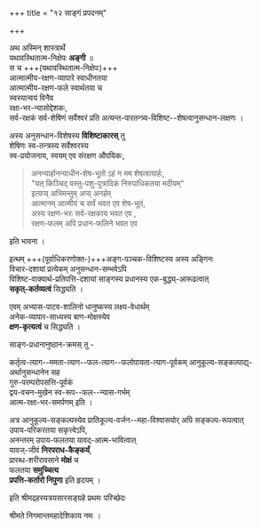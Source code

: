 +++
title = "१२ साङ्गं प्रपदनम्"

+++

अथ अस्मिन् शास्त्रार्थे  
यथावस्थितात्म-निक्षेपः **अङ्गी** ॥  
स च +++(यथावस्थितात्म-निक्षेपः)+++  
आत्मात्मीय-रक्षण-व्यापारे स्वाधीनतया  
आत्मात्मीय-रक्षण-फले स्वार्थतया च  
स्वस्यान्वयं विनैव  
रक्षा-भर-न्यासोद्देशकः,  
सर्व-रक्षकं सर्व-शेषिणं सर्वेश्वरं प्रति   अत्यन्त-पारतन्त्र्य-विशिष्ट--शेषत्वानुसन्धान-लक्षणः ।

अस्य अनुसन्धान-विशेषस्य **विशिष्टाकारस्** तु  
शेषिणः स्व-तन्त्रस्य सर्वेश्वरस्य  
स्व-प्रयोजनाय, स्वयम् एव संरक्षण औपयिकः,  

> अनन्यार्हानन्याधीन-शेष-भूतो ऽहं न मम शेषत्वायार्हः,  
"यत् किञ्चिद् वस्तु-पशु-पुत्रादिकं निरुपाधिकतया मदीयम्"   
इत्यप्य् अभिमन्तुम् अप्य् अनर्हम्  
आत्मानम् आत्मीयं च सर्वं भवत एव शेष-भूतं,  
अस्य रक्षण-भरः सर्व-रक्षकाय भवत एव ,  
रक्षण-फलम् अपि प्रधान-फलिने भवत एव  

इति भावना ।

इत्थम् +++(पूर्वाधिकरणोक्त-)+++अङ्ग-पञ्चक-विशिष्टस्य अस्य अङ्गिनः  
विचार-दशायां प्रत्येकम् अनुसन्धान-सम्भवेऽपि  
विशिष्ट-वाक्यार्थ-प्रतिपत्ति-दशायां साङ्गस्य प्रधानस्य एक-बुद्ध्य्-आरूढत्वात्  
**सकृत्-कर्तव्यत्वं** सिद्ध्यति ।  

एवम् अभ्यास-पाटव-शालिनो धानुष्कस्य लक्ष्य-वेधार्थम्  
अनेक-व्यापार-साध्यस्य बाण-मोक्षस्येव  
**क्षण-कृत्यत्वं** च सिद्ध्यति ।

साङ्ग-प्रधानानुष्ठान-क्रमस् तु - 

कर्तृत्व-त्याग--ममता-त्याग--फल-त्याग--फलोपायता-त्याग-पूर्वकम् आनुकूल्य-सङ्कल्पाद्य्-अर्थानुसन्धानेन सह  
गुरु-परम्परोपसत्ति-पूर्वकं  
द्वय-वचन-मुखेन स्व-रूप--फल--न्यास-गर्भम्  
आत्म-रक्षा-भर-समर्पणम् इति ।

अत्र आनुकूल्य-सङ्कल्पस्येव प्रातिकूल्य-वर्जन--महा-विश्वासयोर् अपि सङ्कल्प-रूपत्वात्  
उपाय-परिकरतया सकृत्त्वेऽपि,  
अनन्तरम् उपाय-फलतया यावद्-आत्म-भावित्वात्  
यावज्-जीवं **निरपराध-कैङ्कर्यं**,  
प्रारब्ध-शरीरावसाने **मोक्षं** च  
फलतया **समुच्चित्य**  
**प्रपत्ति-कर्तारो निपुणा** इति हृदयम् ।

इति श्रीमद्रहस्यत्रयसारसङ्ग्रहे प्रथमः परिच्छेदः

श्रीमते निगमान्तमहादेशिकाय नमः ।




